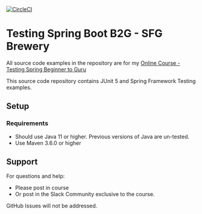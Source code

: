 [![CircleCI](https://circleci.com/gh/amberreese/tsbb-sfg-brewery.svg?style=svg)](https://circleci.com/gh/amberreese/tsbb-sfg-brewery)

# Testing Spring Boot B2G - SFG Brewery

All source code examples in the repository are for my [Online Course - Testing Spring Beginner to Guru](https://www.udemy.com/testing-spring-boot-beginner-to-guru/?couponCode=GITHUB_REPO)

This source code repository contains JUnit 5 and Spring Framework Testing examples.

## Setup
### Requirements
* Should use Java 11 or higher. Previous versions of Java are un-tested.
* Use Maven 3.6.0 or higher

## Support
For questions and help:
* Please post in course
* Or post in the Slack Community exclusive to the course.

GitHub Issues will not be addressed.
